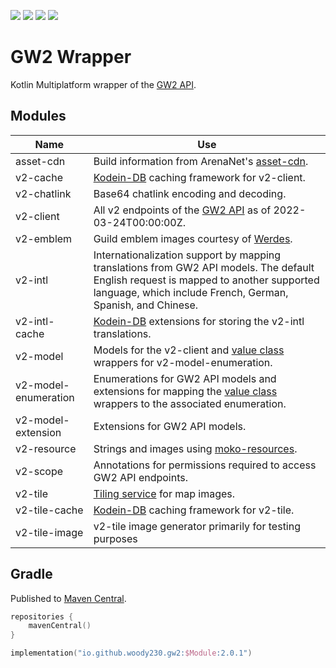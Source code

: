 ![](https://img.shields.io/badge/targets-Android%2FJVM-informational)
![](https://img.shields.io/github/v/release/Woody230/GW2Wrapper)
![](https://img.shields.io/github/license/Woody230/GW2Wrapper)
[![](https://img.shields.io/maven-central/v/io.github.woody230.gw2/v2-client)](https://search.maven.org/search?q=io.github.woody230.gw2)

# GW2 Wrapper

Kotlin Multiplatform wrapper of the [GW2 API](https://wiki.guildwars2.com/wiki/API:Main).

## Modules

| Name | Use |
| ---- | --- |
| asset-cdn | Build information from ArenaNet's [asset-cdn](http://assetcdn.101.arenanetworks.com/latest/101). | 
| v2-cache  | [Kodein-DB](https://github.com/Kodein-Framework/Kodein-DB) caching framework for v2-client. |
| v2-chatlink | Base64 chatlink encoding and decoding. |
| v2-client | All v2 endpoints of the [GW2 API](https://wiki.guildwars2.com/wiki/API:Main) as of 2022-03-24T00:00:00Z. |
| v2-emblem | Guild emblem images courtesy of [Werdes](https://emblem.werdes.net/). |
| v2-intl | Internationalization support by mapping translations from GW2 API models. The default English request is mapped to another supported language, which include French, German, Spanish, and Chinese. |
| v2-intl-cache |  [Kodein-DB](https://github.com/Kodein-Framework/Kodein-DB) extensions for storing the v2-intl translations. |
| v2-model | Models for the v2-client and [value class](https://kotlinlang.org/docs/inline-classes.html) wrappers for v2-model-enumeration. |
| v2-model-enumeration | Enumerations for GW2 API models and extensions for mapping the [value class](https://kotlinlang.org/docs/inline-classes.html) wrappers to the associated enumeration. |
| v2-model-extension | Extensions for GW2 API models. |
| v2-resource | Strings and images using [moko-resources](https://github.com/icerockdev/moko-resources). |
| v2-scope | Annotations for permissions required to access GW2 API endpoints. |
| v2-tile | [Tiling service](https://wiki.guildwars2.com/wiki/API:Tile_service) for map images. |
| v2-tile-cache | [Kodein-DB](https://github.com/Kodein-Framework/Kodein-DB) caching framework for v2-tile. |
| v2-tile-image | v2-tile image generator primarily for testing purposes |

## Gradle
Published to [Maven Central](https://search.maven.org/search?q=io.github.woody230.gw2).

```kotlin
repositories {
    mavenCentral()
}
```

```kotlin
implementation("io.github.woody230.gw2:$Module:2.0.1")
```